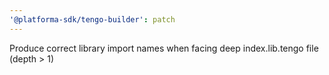 ```yaml
---
'@platforma-sdk/tengo-builder': patch
---
```


Produce correct library import names when facing deep index.lib.tengo file (depth > 1)

